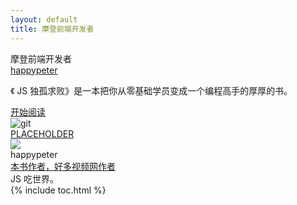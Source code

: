 ```yaml
---
layout: default
title: 摩登前端开发者
---
```


<section class='book'>
  <div class='wrapper-inside clearfix'>
    <div class='top-large'>
      <div class='book-title'>
        摩登前端开发者
      </div>
      <div class='book-author'>
        <a href="https://github.com/happypeter">happypeter</a>
      </div>
      <p class='book-description'>
        《 JS 独孤求败》是一本把你从零基础学员变成一个编程高手的厚厚的书。
      </p>
      <a href="#toc" class="read-btn">开始阅读</a>
    </div>
    <img alt="git" class="book-image" src="http://o84cbt6xd.bkt.clouddn.com/banner.png"/>
  </div>
</section>
<div class="divider">
  <a href="#">PLACEHOLDER</a>
</div>
<div class="reviewers">
  <div class="name-card">
    <img src="https://avatars1.githubusercontent.com/u/72467?v=3&s=460">
    <div class="text">
      <div class="name">
       happypeter
      </div>
      <div class="job-title"><a href="http://haoduoshipin.com">本书作者，好多视频网作者</a></div>
      JS 吃世界。
    </div>
  </div>
</div>
<div id="toc"></div>
{% include toc.html %}
